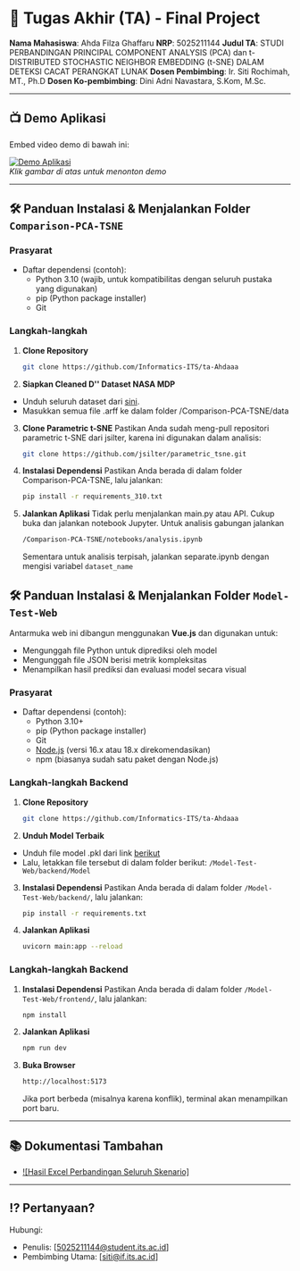 # 🏁 Tugas Akhir (TA) - Final Project

**Nama Mahasiswa**: Ahda Filza Ghaffaru
**NRP**: 5025211144
**Judul TA**: STUDI PERBANDINGAN PRINCIPAL COMPONENT ANALYSIS (PCA) dan t-DISTRIBUTED STOCHASTIC NEIGHBOR EMBEDDING (t-SNE) DALAM DETEKSI CACAT PERANGKAT LUNAK 
**Dosen Pembimbing**: Ir. Siti Rochimah, MT., Ph.D 
**Dosen Ko-pembimbing**: Dini Adni Navastara, S.Kom, M.Sc.

---

## 📺 Demo Aplikasi

Embed video demo di bawah ini:

[![Demo Aplikasi](https://)](https://www.youtube.com/watch?v=VIDEO_ID)  
_Klik gambar di atas untuk menonton demo_

---

## 🛠 Panduan Instalasi & Menjalankan Folder `Comparison-PCA-TSNE`

### Prasyarat

- Daftar dependensi (contoh):
  - Python 3.10 (wajib, untuk kompatibilitas dengan seluruh pustaka yang digunakan)
  - pip (Python package installer)
  - Git
    
### Langkah-langkah

1. **Clone Repository**
   ```bash
   git clone https://github.com/Informatics-ITS/ta-Ahdaaa
   ```
2. **Siapkan Cleaned D'' Dataset NASA MDP**

- Unduh seluruh dataset dari [sini](https://github.com/klainfo/NASADefectDataset).
- Masukkan semua file .arff ke dalam folder /Comparison-PCA-TSNE/data

3. **Clone Parametric t-SNE**
   Pastikan Anda sudah meng-pull repositori parametric t-SNE dari jsilter, karena ini digunakan dalam analisis:

   ```bash
   git clone https://github.com/jsilter/parametric_tsne.git
   ```

4. **Instalasi Dependensi**
   Pastikan Anda berada di dalam folder Comparison-PCA-TSNE, lalu jalankan:

   ```bash
   pip install -r requirements_310.txt
   ```

5. **Jalankan Aplikasi**
   Tidak perlu menjalankan main.py atau API. Cukup buka dan jalankan notebook Jupyter. Untuk analisis gabungan jalankan

   ```bash
   /Comparison-PCA-TSNE/notebooks/analysis.ipynb
   ```

   Sementara untuk analisis terpisah, jalankan separate.ipynb dengan mengisi variabel `dataset_name`

## 🛠 Panduan Instalasi & Menjalankan Folder `Model-Test-Web`

Antarmuka web ini dibangun menggunakan **Vue.js** dan digunakan untuk:

- Mengunggah file Python untuk diprediksi oleh model
- Mengunggah file JSON berisi metrik kompleksitas
- Menampilkan hasil prediksi dan evaluasi model secara visual

### Prasyarat

- Daftar dependensi (contoh):
  - Python 3.10+
  - pip (Python package installer)
  - Git
  - [Node.js](https://nodejs.org/) (versi 16.x atau 18.x direkomendasikan)
  - npm (biasanya sudah satu paket dengan Node.js)

### Langkah-langkah Backend

1. **Clone Repository**
   ```bash
   git clone https://github.com/Informatics-ITS/ta-Ahdaaa
   ```
2. **Unduh Model Terbaik**

- Unduh file model .pkl dari link [berikut](https://drive.google.com/file/d/1M5nnmA2XwW22x2Buzb6DR8TEjiMOaVh8/view?usp=sharing)
- Lalu, letakkan file tersebut di dalam folder berikut: `/Model-Test-Web/backend/Model`

3. **Instalasi Dependensi**
   Pastikan Anda berada di dalam folder `/Model-Test-Web/backend/`, lalu jalankan:

   ```bash
   pip install -r requirements.txt
   ```

4. **Jalankan Aplikasi**

   ```bash
   uvicorn main:app --reload
   ```

### Langkah-langkah Backend

1. **Instalasi Dependensi**
   Pastikan Anda berada di dalam folder `/Model-Test-Web/frontend/`, lalu jalankan:

   ```bash
   npm install
   ```

2. **Jalankan Aplikasi**

   ```bash
   npm run dev
   ```

3. **Buka Browser**

   ```bash
   http://localhost:5173
   ```

   Jika port berbeda (misalnya karena konflik), terminal akan menampilkan port baru.

---

## 📚 Dokumentasi Tambahan

- [![Hasil Excel Perbandingan Seluruh Skenario]](https://docs.google.com/spreadsheets/d/1Qh_lZc0b3mlPFUS0Zy01gvwzgw8URfgS/edit?usp=sharing&ouid=107222116685887205627&rtpof=true&sd=true)

---

## ⁉️ Pertanyaan?

Hubungi:

- Penulis: [5025211144@student.its.ac.id]
- Pembimbing Utama: [siti@if.its.ac.id]
